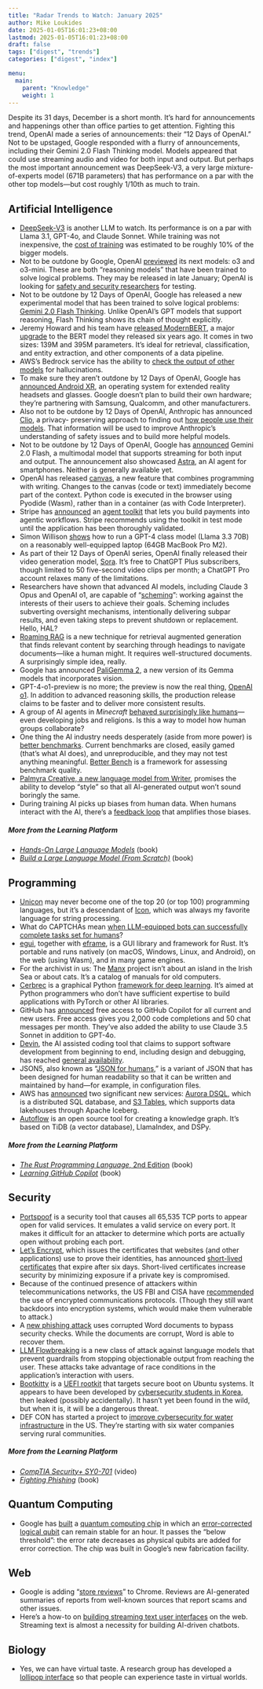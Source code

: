 ```yaml
---
title: "Radar Trends to Watch: January 2025"
author: Mike Loukides
date: 2025-01-05T16:01:23+08:00
lastmod: 2025-01-05T16:01:23+08:00
draft: false
tags: ["digest", "trends"]
categories: ["digest", "index"]

menu:
  main:
    parent: "Knowledge"
    weight: 1
---
```


Despite its 31 days, December is a short month. It’s hard for announcements and happenings other than office parties to get attention. Fighting this trend, OpenAI made a series of announcements: their “12 Days of OpenAI.” Not to be upstaged, Google responded with a flurry of announcements, including their Gemini 2.0 Flash Thinking model. Models appeared that could use streaming audio and video for both input and output. But perhaps the most important announcement was DeepSeek-V3, a very large mixture-of-experts model (671B parameters) that has performance on a par with the other top models—but cost roughly 1/10th as much to train.

Artificial Intelligence
-----------------------

*   [DeepSeek-V3](https://huggingface.co/deepseek-ai/DeepSeek-V3-Base) is another LLM to watch. Its performance is on a par with Llama 3.1, GPT-4o, and Claude Sonnet. While training was not inexpensive, the [cost of training](https://buttondown.com/ainews/archive/ainews-deepseek-v3-671b-finegrained-moe-trained/) was estimated to be roughly 10% of the bigger models.
*   Not to be outdone by Google, OpenAI [previewed](https://arstechnica.com/information-technology/2024/12/openai-announces-o3-and-o3-mini-its-next-simulated-reasoning-models/) its next models: o3 and o3-mini. These are both “reasoning models” that have been trained to solve logical problems. They may be released in late January; OpenAI is looking for [safety and security researchers](https://openai.com/index/early-access-for-safety-testing/) for testing.
*   Not to be outdone by 12 Days of OpenAI, Google has released a new experimental model that has been trained to solve logical problems: [Gemini 2.0 Flash Thinking](https://ai.google.dev/gemini-api/docs/thinking-mode). Unlike OpenAI’s GPT models that support reasoning, Flash Thinking shows its chain of thought explicitly.
*   Jeremy Howard and his team have [released ModernBERT](https://huggingface.co/blog/modernbert), a major [upgrade](https://bdtechtalks.com/2024/12/27/modernbert-llm-encoder/?utm_source=feedly&utm_medium=rss&utm_campaign=modernbert-llm-encoder) to the BERT model they released six years ago. It comes in two sizes: 139M and 395M parameters. It’s ideal for retrieval, classification, and entity extraction, and other components of a data pipeline.
*   AWS’s Bedrock service has the ability to [check the output of other models](https://thenewstack.io/amazons-bedrock-can-now-check-ai-for-hallucinations/) for hallucinations.
*   To make sure they aren’t outdone by 12 Days of OpenAI, Google has [announced Android XR](https://blog.google/products/android/android-xr/), an operating system for extended reality headsets and glasses. Google doesn’t plan to build their own hardware; they’re partnering with Samsung, Qualcomm, and other manufacturers.
*   Also not to be outdone by 12 Days of OpenAI, Anthropic has announced [Clio](https://www.anthropic.com/research/clio), a privacy- preserving approach to finding out [how people use their models](https://x.com/AnthropicAI/status/1867325190352576780). That information will be used to improve Anthropic’s understanding of safety issues and to build more helpful models.
*   Not to be outdone by 12 Days of OpenAI, Google has [announced](https://blog.google/technology/google-deepmind/google-gemini-ai-update-december-2024/#ceo-message) Gemini 2.0 Flash, a multimodal model that supports streaming for both input and output. The announcement also showcased [Astra](https://www.technologyreview.com/2024/12/11/1108493/googles-new-project-astra-could-be-generative-ais-killer-app/), an AI agent for smartphones. Neither is generally available yet.
*   OpenAI has released [canvas](https://openai.com/index/introducing-canvas/), a new feature that combines programming with writing. Changes to the canvas (code or text) immediately become part of the context. Python code is executed in the browser using Pyodide (Wasm), rather than in a container (as with Code Interpreter).
*   Stripe has [announced](https://stripe.dev/blog/adding-payments-to-your-agentic-workflows) an [agent toolkit](https://github.com/stripe/agent-toolkit) that lets you build payments into agentic workflows. Stripe recommends using the toolkit in test mode until the application has been thoroughly validated.
*   Simon Willison [shows](https://simonwillison.net/2024/Dec/9/llama-33-70b/#atom-everything) how to run a GPT-4 class model (Llama 3.3 70B) on a reasonably well-equipped laptop (64GB MacBook Pro M2).
*   As part of their 12 Days of OpenAI series, OpenAI finally released their video generation model, [Sora](https://openai.com/sora/). It’s free to ChatGPT Plus subscribers, though limited to 50 five-second video clips per month; a ChatGPT Pro account relaxes many of the limitations.
*   Researchers have shown that advanced AI models, including Claude 3 Opus and OpenAI o1, are capable of “[scheming](https://www.apolloresearch.ai/research/scheming-reasoning-evaluations)”: working against the interests of their users to achieve their goals. Scheming includes subverting oversight mechanisms, intentionally delivering subpar results, and even taking steps to prevent shutdown or replacement. Hello, HAL?
*   [Roaming RAG](https://arcturus-labs.com/blog/2024/11/21/roaming-rag--make-_the-model_-find-the-answers/) is a new technique for retrieval augmented generation that finds relevant content by searching through headings to navigate documents—like a human might. It requires well-structured documents. A surprisingly simple idea, really.
*   Google has announced [PaliGemma 2](https://developers.googleblog.com/en/introducing-paligemma-2-powerful-vision-language-models-simple-fine-tuning/), a new version of its Gemma models that incorporates vision.
*   GPT-4-o1-preview is no more; the preview is now the real thing, [OpenAI o1](https://openai.com/o1/). In addition to advanced reasoning skills, the production release claims to be faster and to deliver more consistent results.
*   A group of AI agents in _Minecraft_ [behaved surprisingly like humans](https://www.technologyreview.com/2024/11/27/1107377/a-minecraft-town-of-ai-characters-made-friends-invented-jobs-and-spread-religion/)—even developing jobs and religions. Is this a way to model how human groups collaborate?
*   One thing the AI industry needs desperately (aside from more power) is [better benchmarks](https://www.technologyreview.com/2024/11/26/1107346/the-way-we-measure-progress-in-ai-is-terrible/). Current benchmarks are closed, easily gamed (that’s what AI does), and unreproducible, and they may not test anything meaningful. [Better Bench](https://betterbench.stanford.edu/) is a framework for assessing benchmark quality.
*   [Palmyra Creative, a new language model from Writer](https://venturebeat.com/ai/writer-new-ai-model-aims-to-fix-the-sameness-problem-in-generative-content/), promises the ability to develop “style” so that all AI-generated output won’t sound boringly the same.
*   During training AI picks up biases from human data. When humans interact with the AI, there’s a [feedback loop](https://techxplore.com/news/2024-12-bias-ai-amplifies-biases.html) that amplifies those biases.

##### More from the Learning Platform

*   [_Hands-On Large Language Models_](https://learning.oreilly.com/library/view/hands-on-large-language/9781098150952/) (book)
*   [_Build a Large Language Model (From Scratch)_](https://learning.oreilly.com/library/view/build-a-large/9781633437166/) (book)

Programming
-----------

*   [Unicon](https://btiffin.users.sourceforge.net/up/unicon.html) may never become one of the top 20 (or top 100) programming languages, but it’s a descendant of [Icon](https://www2.cs.arizona.edu/icon/), which was always my favorite language for string processing.
*   What do CAPTCHAs mean [when LLM-equipped bots can successfully complete tasks set for humans](https://techxplore.com/news/2024-12-human-bot-longer-ai-agents.html)?
*   [egui](https://github.com/emilk/egui), together with [eframe](https://github.com/emilk/egui/tree/master/crates/eframe), is a GUI library and framework for Rust. It’s portable and runs natively (on macOS, Windows, Linux, and Android), on the web (using Wasm), and in many game engines.
*   For the archivist in us: The [Manx](https://manx-docs.org/about.php) project isn’t about an island in the Irish Sea or about cats. It’s a catalog of manuals for old computers.
*   [Cerbrec](https://cerbrec.com/) is a graphical Python [framework for deep learning](https://thenewstack.io/cerbrec-a-framework-for-python-devs-without-ai-experience/). It’s aimed at Python programmers who don’t have sufficient expertise to build applications with PyTorch or other AI libraries.
*   GitHub has [announced](https://github.blog/news-insights/product-news/github-copilot-in-vscode-free/) free access to GitHub Copilot for all current and new users. Free access gives you 2,000 code completions and 50 chat messages per month. They’ve also added the ability to use Claude 3.5 Sonnet in addition to GPT-4o.
*   [Devin](https://www.cognition.ai/), the AI assisted coding tool that claims to support software development from beginning to end, including design and debugging, has reached [general availability](https://www.cognition.ai/blog/devin-generally-available).
*   JSON5, also known as “[JSON for humans](https://json5.org/),” is a variant of JSON that has been designed for human readability so that it can be written and maintained by hand—for example, in configuration files.
*   AWS has [announced](https://thenewstack.io/aws-debuts-a-distributed-sql-database-s3-tables-for-iceberg/) two significant new services: [Aurora DSQL](https://aws.amazon.com/rds/aurora/dsql/), which is a distributed SQL database, and [S3 Tables](https://aws.amazon.com/s3/features/tables/), which supports data lakehouses through Apache Iceberg.
*   [Autoflow](https://github.com/pingcap/autoflow?tab=readme-ov-file) is an open source tool for creating a knowledge graph. It’s based on TiDB (a vector database), LlamaIndex, and DSPy.

##### More from the Learning Platform

*   [_The Rust Programming Language_, 2nd Edition](https://learning.oreilly.com/library/view/the-rust-programming/9781098156817/) (book)
*   [_Learning GitHub Copilot_](https://learning.oreilly.com/library/view/learning-github-copilot/9781098164645/) (book)

Security
--------

*   [Portspoof](https://drk1wi.github.io/portspoof/) is a security tool that causes all 65,535 TCP ports to appear open for valid services. It emulates a valid service on every port. It makes it difficult for an attacker to determine which ports are actually open without probing each port.
*   [Let’s Encrypt](https://letsencrypt.org/), which issues the certificates that websites (and other applications) use to prove their identities, has announced [short-lived certificates](https://letsencrypt.org/2024/12/11/eoy-letter-2024/) that expire after six days. Short-lived certificates increase security by minimizing exposure if a private key is compromised.
*   Because of the continued presence of attackers within telecommunications networks, the US FBI and CISA have [recommended](https://www.bleepingcomputer.com/news/security/white-house-salt-typhoon-hacked-telcos-in-dozens-of-countries/) the use of encrypted communications protocols. (Though they still want backdoors into encryption systems, which would make them vulnerable to attack.)
*   A [new phishing attack](https://www.bleepingcomputer.com/news/security/novel-phising-campaign-uses-corrupted-word-documents-to-evade-security/) uses corrupted Word documents to bypass security checks. While the documents are corrupt, Word is able to recover them.
*   [LLM Flowbreaking](https://www.knostic.ai/blog/introducing-a-new-class-of-ai-attacks-flowbreaking) is a new class of attack against language models that prevent guardrails from stopping objectionable output from reaching the user. These attacks take advantage of race conditions in the application’s interaction with users.
*   [Bootkitty](https://arstechnica.com/security/2024/11/found-in-the-wild-the-worlds-first-unkillable-uefi-bootkit-for-linux/) is a [UEFI rootkit](https://www.bleepingcomputer.com/news/security/researchers-discover-bootkitty-first-uefi-bootkit-malware-for-linux/) that targets secure boot on Ubuntu systems. It appears to have been developed by [cybersecurity students in Korea](https://www.bleepingcomputer.com/news/security/bootkitty-uefi-malware-exploits-logofail-to-infect-linux-systems/), then leaked (possibly accidentally). It hasn’t yet been found in the wild, but when it is, it will be a dangerous threat.
*   DEF CON has started a project to [improve cybersecurity for water infrastructure](https://www.theregister.com/2024/11/24/water_defcon_hacker/) in the US. They’re starting with six water companies serving rural communities.

##### More from the Learning Platform

*   [_CompTIA Security+ SY0-701_](https://learning.oreilly.com/course/comptia-security-sy0-701/9780138251062/) (video)
*   [_Fighting Phishing_](https://learning.oreilly.com/library/view/fighting-phishing/9781394249206/) (book)

Quantum Computing
-----------------

*   Google has [built](https://arstechnica.com/science/2024/12/google-gets-an-error-corrected-quantum-bit-to-be-stable-for-an-hour/) a [quantum computing chip](https://blog.google/technology/research/google-willow-quantum-chip/) in which an [error-corrected logical qubit](https://arxiv.org/abs/2408.13687v1) can remain stable for an hour. It passes the “below threshold”: the error rate decreases as physical qubits are added for error correction. The chip was built in Google’s new fabrication facility.

Web
---

*   Google is adding “[store reviews](https://www.bleepingcomputer.com/news/google/google-chromes-ai-feature-lets-you-quickly-check-website-trustworthiness/)” to Chrome. Reviews are AI-generated summaries of reports from well-known sources that report scams and other issues.
*   Here’s a how-to on [building streaming text user interfaces](https://www.phpied.com/ai-streaming-text-ui-how-to/) on the web. Streaming text is almost a necessity for building AI-driven chatbots.

Biology
-------

*   Yes, we can have virtual taste. A research group has developed a [lollipop interface](https://techxplore.com/news/2024-11-lollipop-interface-simulating-virtual-environments.html) so that people can experience taste in virtual worlds.